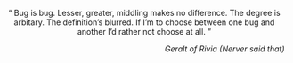 <p align="center">
“ Bug is bug. Lesser, greater, middling makes no difference. The degree is arbitary. The definition’s blurred. If I’m to choose between one bug and another I’d rather not choose at all. ” 
</p>
<p align="right">
<i>Geralt of Rivia (Nerver said that)</>
</p>

<!--
**SAYONG/SAYONG** is a ✨ _special_ ✨ repository because its `README.md` (this file) appears on your GitHub profile.

Here are some ideas to get you started:

- 🔭 I’m currently working on ...
- 🌱 I’m currently learning ...
- 👯 I’m looking to collaborate on ...
- 🤔 I’m looking for help with ...
- 💬 Ask me about ...
- 📫 How to reach me: ...
- 😄 Pronouns: ...
- ⚡ Fun fact: ...
-->
